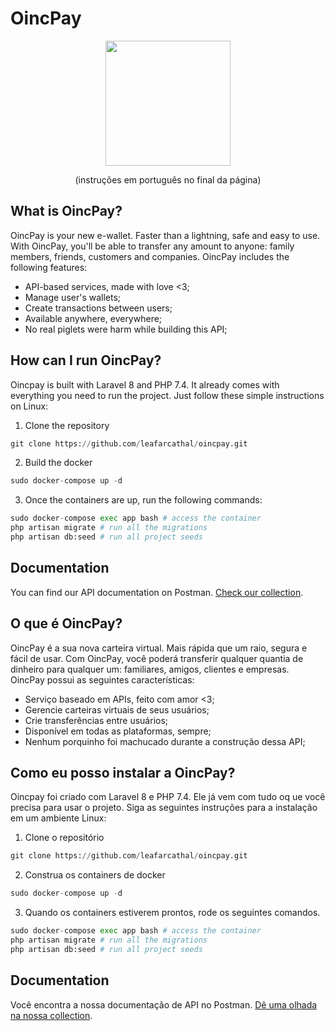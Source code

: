 # OincPay

<p align="center"><img src="https://i.imgur.com/gsrWbwJ.jpg" width="200"></p>

<p align="center" size="12px">(instruções em português no final da página)</p>

## What is OincPay?

OincPay is your new e-wallet. Faster than a lightning, safe and easy to use. With OincPay, you'll be able to transfer any amount to anyone: family members, friends, customers and companies. OincPay includes the following features:

- API-based services, made with love <3;
- Manage user's wallets;
- Create transactions between users;
- Available anywhere, everywhere; 
- No real piglets were harm while building this API;

## How can I run OincPay?

Oincpay is built with Laravel 8 and PHP 7.4. It already comes with everything you need to run the project. Just follow these simple instructions on Linux:

1) Clone the repository

```python
git clone https://github.com/leafarcathal/oincpay.git
```

2) Build the docker

```python
sudo docker-compose up -d
```

3) Once the containers are up, run the following commands:

```python
sudo docker-compose exec app bash # access the container
php artisan migrate # run all the migrations
php artisan db:seed # run all project seeds
```
## Documentation

You can find our API documentation on Postman. [Check our collection](https://www.getpostman.com/collections/1618666038bdeffc5826).

## O que é OincPay?

OincPay é a sua nova carteira virtual. Mais rápida que um raio, segura e fácil de usar. Com OincPay, você poderá transferir qualquer quantia de dinheiro para qualquer um: familiares, amigos, clientes e empresas. OincPay possui as seguintes características:

- Serviço baseado em APIs, feito com amor <3;
- Gerencie carteiras virtuais de seus usuários;
- Crie transferências entre usuários;
- Disponível em todas as plataformas, sempre; 
- Nenhum porquinho foi machucado durante a construção dessa API;

## Como eu posso instalar a OincPay?

Oincpay foi criado com Laravel 8 e PHP 7.4. Ele já vem com tudo oq ue você precisa para usar o projeto. Siga as seguintes instruções para a instalação em um ambiente Linux:

1) Clone o repositório

```python
git clone https://github.com/leafarcathal/oincpay.git
```

2) Construa os containers de docker

```python
sudo docker-compose up -d
```

3) Quando os containers estiverem prontos, rode os seguintes comandos.

```python
sudo docker-compose exec app bash # access the container
php artisan migrate # run all the migrations
php artisan db:seed # run all project seeds
```
## Documentation

Você encontra a nossa documentação de API no Postman. [Dê uma olhada na nossa collection](https://www.getpostman.com/collections/1618666038bdeffc5826).